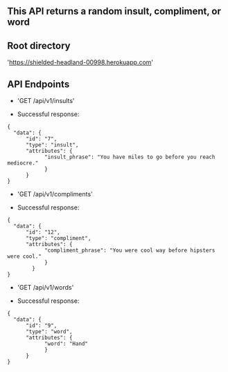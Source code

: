## This API returns a random insult, compliment, or word

## Root directory
'https://shielded-headland-00998.herokuapp.com'

## API Endpoints
- 'GET  /api/v1/insults'

- Successful response:
```
{
  "data": {
      "id": "7",
      "type": "insult",
      "attributes": {
            "insult_phrase": "You have miles to go before you reach mediocre."
            }
      }
}
```
- 'GET  /api/v1/compliments'

- Successful response:
```
{
  "data": {
      "id": "12",
      "type": "compliment",
      "attributes": {
            "compliment_phrase": "You were cool way before hipsters were cool."
            }
        }
}
```
- 'GET  /api/v1/words'

- Successful response:
```
{
  "data": {
      "id": "9",
      "type": "word",
      "attributes": {
            "word": "Hand"
            }
      }
}
```
